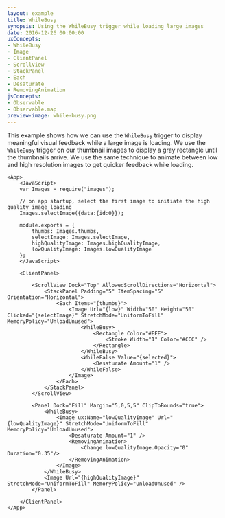 ```yaml
---
layout: example
title: WhileBusy
synopsis: Using the WhileBusy trigger while loading large images
date: 2016-12-26 00:00:00
uxConcepts:
- WhileBusy
- Image
- ClientPanel
- ScrollView
- StackPanel
- Each
- Desaturate
- RemovingAnimation
jsConcepts:
- Observable
- Observable.map
preview-image: while-busy.png
---
```

This example shows how we can use the `WhileBusy` trigger to display meaningful visual feedback while a large image is loading. We use the `WhileBusy` trigger on our thumbnail images to display a gray rectangle until the thumbnails arrive. We use the same technique to animate between low and high resolution images to get quicker feedback while loading.

```
<App>
	<JavaScript>
	var Images = require("images");

	// on app startup, select the first image to initiate the high quality image loading
	Images.selectImage({data:{id:0}});

	module.exports = {
		thumbs: Images.thumbs,
		selectImage: Images.selectImage,
		highQualityImage: Images.highQualityImage,
		lowQualityImage: Images.lowQualityImage
	};
	</JavaScript>

	<ClientPanel>

		<ScrollView Dock="Top" AllowedScrollDirections="Horizontal">
			<StackPanel Padding="5" ItemSpacing="5" Orientation="Horizontal">
				<Each Items="{thumbs}">
					<Image Url="{low}" Width="50" Height="50" Clicked="{selectImage}" StretchMode="UniformToFill" MemoryPolicy="UnloadUnused">
						<WhileBusy>
							<Rectangle Color="#EEE">
								<Stroke Width="1" Color="#CCC" />
							</Rectangle>
						</WhileBusy>
						<WhileFalse Value="{selected}">
							<Desaturate Amount="1" />
						</WhileFalse>
					</Image>
				</Each>
			</StackPanel>
		</ScrollView>

		<Panel Dock="Fill" Margin="5,0,5,5" ClipToBounds="true">
			<WhileBusy>
				<Image ux:Name="lowQualityImage" Url="{lowQualityImage}" StretchMode="UniformToFill" MemoryPolicy="UnloadUnused">
					<Desaturate Amount="1" />
					<RemovingAnimation>
						<Change lowQualityImage.Opacity="0" Duration="0.35"/>
					</RemovingAnimation>
				</Image>
			</WhileBusy>
			<Image Url="{highQualityImage}" StretchMode="UniformToFill" MemoryPolicy="UnloadUnused" />
		</Panel>

	</ClientPanel>
</App>
```
